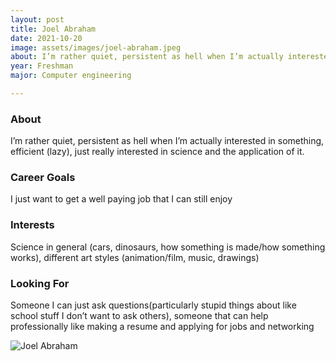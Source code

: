 ```yaml
---
layout: post
title: Joel Abraham 
date: 2021-10-20
image: assets/images/joel-abraham.jpeg
about: I’m rather quiet, persistent as hell when I’m actually interested in something, efficient (lazy), just really interested in science and the application of it.
year: Freshman
major: Computer engineering

---
```


### About

I’m rather quiet, persistent as hell when I’m actually interested in something, efficient (lazy), just really interested in science and the application of it.

### Career Goals

I just want to get a well paying job that I can still enjoy

### Interests

Science in general (cars, dinosaurs, how something is made/how something works), different art styles (animation/film, music, drawings)

### Looking For

Someone I can just ask questions(particularly stupid things about like school stuff I don’t want to ask others), someone that can help professionally like making a resume and applying for jobs and networking

<div class="text-center my-5">
    <img src="{ ../assets/images/joel-abraham.jpeg | absolute_url }" alt="Joel Abraham" class="rounded post-img" />
</div>
